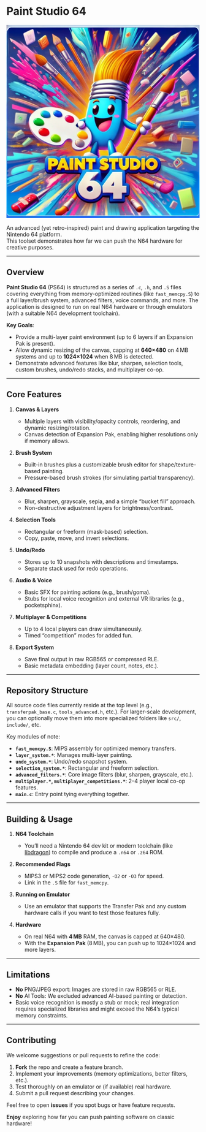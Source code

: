 # Paint Studio 64

![Paint Studio 64 Header](PS64.webp)

An advanced (yet retro-inspired) paint and drawing application targeting the Nintendo 64 platform.  
This toolset demonstrates how far we can push the N64 hardware for creative purposes.

---

## Overview

**Paint Studio 64** (PS64) is structured as a series of `.c`, `.h`, and `.S` files covering everything from memory-optimized routines (like `fast_memcpy.S`) to a full layer/brush system, advanced filters, voice commands, and more. The application is designed to run on real N64 hardware or through emulators (with a suitable N64 development toolchain).

**Key Goals**:
- Provide a multi-layer paint environment (up to 6 layers if an Expansion Pak is present).
- Allow dynamic resizing of the canvas, capping at **640×480** on 4 MB systems and up to **1024×1024** when 8 MB is detected.
- Demonstrate advanced features like blur, sharpen, selection tools, custom brushes, undo/redo stacks, and multiplayer co-op.

---

## Core Features

1. **Canvas & Layers**  
   - Multiple layers with visibility/opacity controls, reordering, and dynamic resizing/rotation.  
   - Canvas detection of Expansion Pak, enabling higher resolutions only if memory allows.

2. **Brush System**  
   - Built-in brushes plus a customizable brush editor for shape/texture-based painting.  
   - Pressure-based brush strokes (for simulating partial transparency).

3. **Advanced Filters**  
   - Blur, sharpen, grayscale, sepia, and a simple “bucket fill” approach.  
   - Non-destructive adjustment layers for brightness/contrast.

4. **Selection Tools**  
   - Rectangular or freeform (mask-based) selection.  
   - Copy, paste, move, and invert selections.

5. **Undo/Redo**  
   - Stores up to 10 snapshots with descriptions and timestamps.  
   - Separate stack used for redo operations.

6. **Audio & Voice**  
   - Basic SFX for painting actions (e.g., brush/goma).  
   - Stubs for local voice recognition and external VR libraries (e.g., pocketsphinx).

7. **Multiplayer & Competitions**  
   - Up to 4 local players can draw simultaneously.  
   - Timed “competition” modes for added fun.

8. **Export System**  
   - Save final output in raw RGB565 or compressed RLE.  
   - Basic metadata embedding (layer count, notes, etc.).

---

## Repository Structure

All source code files currently reside at the top level (e.g., `transferpak_base.c`, `tools_advanced.h`, etc.). For larger-scale development, you can optionally move them into more specialized folders like `src/`, `include/`, etc.  

Key modules of note:

- **`fast_memcpy.S`**: MIPS assembly for optimized memory transfers.  
- **`layer_system.*`**: Manages multi-layer painting.  
- **`undo_system.*`**: Undo/redo snapshot system.  
- **`selection_system.*`**: Rectangular and freeform selection.  
- **`advanced_filters.*`**: Core image filters (blur, sharpen, grayscale, etc.).  
- **`multiplayer.*`, `multiplayer_competitions.*`**: 2–4 player local co-op features.  
- **`main.c`**: Entry point tying everything together.

---

## Building & Usage

1. **N64 Toolchain**  
   - You’ll need a Nintendo 64 dev kit or modern toolchain (like [libdragon](https://github.com/DragonMinded/libdragon)) to compile and produce a `.n64` or `.z64` ROM.

2. **Recommended Flags**  
   - MIPS3 or MIPS2 code generation, `-O2` or `-O3` for speed.  
   - Link in the `.S` file for `fast_memcpy`.

3. **Running on Emulator**  
   - Use an emulator that supports the Transfer Pak and any custom hardware calls if you want to test those features fully.

4. **Hardware**  
   - On real N64 with **4 MB** RAM, the canvas is capped at 640×480.  
   - With the **Expansion Pak** (8 MB), you can push up to 1024×1024 and more layers.

---

## Limitations

- **No** PNG/JPEG export: Images are stored in raw RGB565 or RLE.  
- **No** AI Tools: We excluded advanced AI-based painting or detection.  
- Basic voice recognition is mostly a stub or mock; real integration requires specialized libraries and might exceed the N64’s typical memory constraints.

---

## Contributing

We welcome suggestions or pull requests to refine the code:

1. **Fork** the repo and create a feature branch.  
2. Implement your improvements (memory optimizations, better filters, etc.).  
3. Test thoroughly on an emulator or (if available) real hardware.  
4. Submit a pull request describing your changes.

Feel free to open **issues** if you spot bugs or have feature requests. 

**Enjoy** exploring how far you can push painting software on classic hardware!
